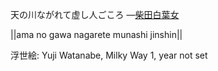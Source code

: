 天の川ながれて虚し人ごころ
—[柴田白葉女](https://ja.wikipedia.org/wiki/柴田白葉女)

||ama no gawa nagarete munashi jinshin||

浮世絵: Yuji Watanabe, Milky Way 1, year not set